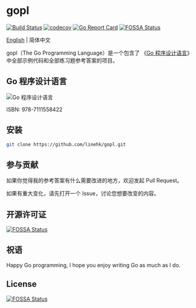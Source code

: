 # gopl

[![Build Status](https://travis-ci.org/linehk/gopl.svg?branch=master)](https://travis-ci.org/linehk/gopl)
[![codecov](https://codecov.io/gh/linehk/gopl/branch/master/graph/badge.svg)](https://codecov.io/gh/linehk/gopl)
[![Go Report Card](https://goreportcard.com/badge/github.com/linehk/gopl)](https://goreportcard.com/report/github.com/linehk/gopl)
[![FOSSA Status](https://app.fossa.io/api/projects/git%2Bgithub.com%2Flinehk%2Fgopl.svg?type=shield)](https://app.fossa.io/projects/git%2Bgithub.com%2Flinehk%2Fgopl?ref=badge_shield)

[English](./README-en.md "English") | 简体中文

gopl（The Go Programming Language）是一个包含了 《[Go 程序设计语言](https://book.douban.com/subject/27044219/ "Go 程序设计语言")》 中全部示例代码和全部练习题参考答案的项目。

## Go 程序设计语言

![Go 程序设计语言](https://i.loli.net/2019/03/29/5c9e195e9d5a9.jpg "Go 程序设计语言")

ISBN: 978-7111558422

## 安装

```bash
git clone https://github.com/linehk/gopl.git
```

## 参与贡献

如果你觉得我的参考答案有什么需要改进的地方，欢迎发起 Pull Request。

如果有重大变化，请先打开一个 Issue，讨论您想要改变的内容。

## 开源许可证

[![FOSSA Status](https://app.fossa.com/api/projects/git%2Bgithub.com%2Flinehk%2Fgopl.svg?type=large)](https://app.fossa.com/projects/git%2Bgithub.com%2Flinehk%2Fgopl?ref=badge_large)

## 祝语

Happy Go programming, I hope you enjoy writing Go as much as I do.

## License
[![FOSSA Status](https://app.fossa.io/api/projects/git%2Bgithub.com%2Flinehk%2Fgopl.svg?type=large)](https://app.fossa.io/projects/git%2Bgithub.com%2Flinehk%2Fgopl?ref=badge_large)